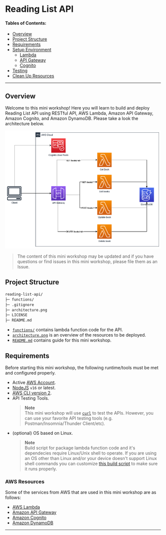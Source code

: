 # Reading List API

#### Tables of Contents:

- [Overview](#overview)
- [Project Structure](#project-structure)
- [Requirements](#requirements)
- [Setup Environment](#setup-environment)
  - [Lambda](#lambda)
  - [API Gateway](#api-gateway)
  - [Cognito](#cognito)
- [Testing](#🧪-testing)
- [Clean Up Resources](#clean-up-resources)

---

## Overview

Welcome to this mini workshop! Here you will learn to build and deploy Reading List API using RESTful API, AWS Lambda, Amazon API Gateway, Amazon Cognito, and Amazon DynamoDB. Please take a look the architecture below.

<p align="center">
<img src="./architecture.png">
</p>

> The content of this mini workshop may be updated and if you have questions or find issues in this mini workshop, please file them as an Issue.

## Project Structure

```md
reading-list-api/
├─ functions/
├─ .gitignore
├─ architecture.png
├─ LICENSE
├─ README.md
```

- [`functions/`](/functions/) contains lambda function code for the API.
- [`architecture.png`](/architecture.png) is an overview of the resources to be deployed.
- [`README.md`](/README.md) contains guide for this mini workshop.

## Requirements

Before starting this mini workshop, the following runtime/tools must be met and configured properly.

- Active [AWS Account](https://aws.amazon.com/).
- [NodeJS](https://nodejs.org/en) `v16` or latest.
- [AWS CLI version 2](https://aws.amazon.com/cli/).
- API Testing Tools.
  > **Note** </br>
  > This mini workshop will use [`curl`](https://curl.se/) to test the APIs. However, you can use your favorite API testing tools (e.g. Postman/Insomnia/Thunder Client/etc).
- (optional) OS based on Linux.
  > **Note** </br>
  > Build script for package lambda function code and it's dependecies require Linux/Unix shell to operate. If you are using an OS other than Linux and/or your device doesn't support Linux shell commands you can customize [this build script](/functions/build.sh) to make sure it runs properly.

### AWS Resources

Some of the services from AWS that are used in this mini workshop are as follows:

- [AWS Lambda](https://aws.amazon.com/lambda/)
- [Amazon API Gateway](https://aws.amazon.com/api-gateway/)
- [Amazon Cognito](https://aws.amazon.com/cognito/)
- [Amazon DynamoDB](https://aws.amazon.com/dynamodb/)

---

